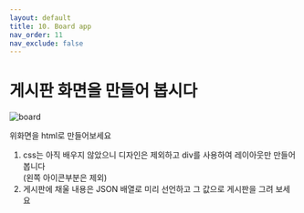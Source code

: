 ```yaml
---
layout: default
title: 10. Board app
nav_order: 11
nav_exclude: false
---
```


# 게시판 화면을 만들어 봅시다

![board](/devjs/img/board.jpg)  

위화면을 html로 만들어보세요
1. css는 아직 배우지 않았으니 디자인은 제외하고 div를 사용하여 레이아웃만 만들어봅니다  
(왼쪽 아이콘부분은 제외)  
2. 게시판에 채울 내용은 JSON 배열로 미리 선언하고 그 값으로 게시판을 그려 보세요
